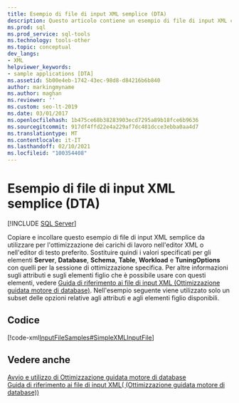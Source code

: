 ```yaml
---
title: Esempio di file di input XML semplice (DTA)
description: Questo articolo contiene un esempio di file di input XML che può essere usato per ottimizzare i carichi di lavoro da usare con Ottimizzazione guidata motore di database.
ms.prod: sql
ms.prod_service: sql-tools
ms.technology: tools-other
ms.topic: conceptual
dev_langs:
- XML
helpviewer_keywords:
- sample applications [DTA]
ms.assetid: 5b00e4eb-1742-43ec-98d8-d84216b6b840
author: markingmyname
ms.author: maghan
ms.reviewer: ''
ms.custom: seo-lt-2019
ms.date: 03/01/2017
ms.openlocfilehash: 1b475ce68b38283903ecd7295a89b18fce6b9636
ms.sourcegitcommit: 917df4ffd22e4a229af7dc481dcce3ebba0aa4d7
ms.translationtype: MT
ms.contentlocale: it-IT
ms.lasthandoff: 02/10/2021
ms.locfileid: "100354408"
---
```

# <a name="simple-xml-input-file-sample-dta"></a>Esempio di file di input XML semplice (DTA)

 [!INCLUDE [SQL Server](../../includes/applies-to-version/sqlserver.md)]

Copiare e incollare questo esempio di file di input XML semplice da utilizzare per l'ottimizzazione dei carichi di lavoro nell'editor XML o nell'editor di testo preferito. Sostituire quindi i valori specificati per gli elementi **Server**, **Database**, **Schema**, **Table**, **Workload** e **TuningOptions** con quelli per la sessione di ottimizzazione specifica. Per altre informazioni sugli attributi e sugli elementi figlio che è possibile usare con questi elementi, vedere [Guida di riferimento ai file di input XML &#40;Ottimizzazione guidata motore di database&#41;](../../tools/dta/xml-input-file-reference-database-engine-tuning-advisor.md). Nell'esempio seguente viene utilizzato solo un subset delle opzioni relative agli attributi e agli elementi figlio disponibili.  
  
## <a name="code"></a>Codice  
 [!code-xml[InputFileSamples#SimpleXMLInputFile](../../tools/dta/codesnippet/xml/simple-xml-input-file-sa_1.xml)]  
  
## <a name="see-also"></a>Vedere anche  
 [Avvio e utilizzo di Ottimizzazione guidata motore di database](../../relational-databases/performance/start-and-use-the-database-engine-tuning-advisor.md)   
 [Guida di riferimento ai file di input XML&#40; (Ottimizzazione guidata motore di database)&#41;](../../tools/dta/xml-input-file-reference-database-engine-tuning-advisor.md)  
  
  
